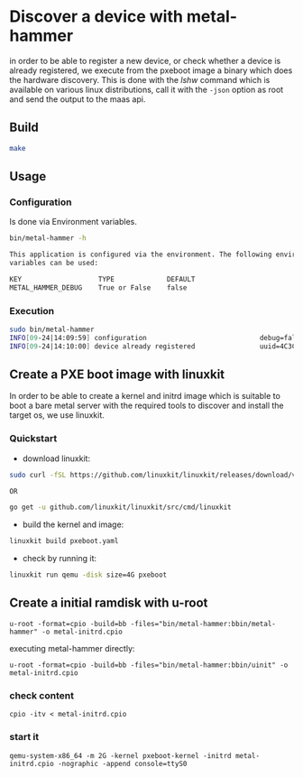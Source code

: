 # Discover a device with metal-hammer

in order to be able to register a new device, or check whether a device is already registered, we execute from the pxeboot image a binary which does the hardware discovery. This is done with the *lshw* command which is available on various linux distributions, call it with the `-json` option as root and send the output to the maas api.

## Build

```bash
make
```

## Usage

### Configuration

Is done via Environment variables.

```bash
bin/metal-hammer -h

This application is configured via the environment. The following environment
variables can be used:

KEY                   TYPE             DEFAULT                                  REQUIRED    DESCRIPTION
METAL_HAMMER_DEBUG    True or False    false                                    False       turn on debug log
```

### Execution

```bash
sudo bin/metal-hammer
INFO[09-24|14:09:59] configuration                            debug=false reportURL=http://localhost:8080/device/register
INFO[09-24|14:10:00] device already registered                uuid=4C3CEF61-F536-B211-A85C-B765E03E138F caller=lshw.go:63
```


## Create a PXE boot image with linuxkit

In order to be able to create a kernel and initrd image which is suitable to boot a bare metal server with the required tools to discover and install the target os, we use linuxkit.

### Quickstart

- download linuxkit:

```bash
sudo curl -fSL https://github.com/linuxkit/linuxkit/releases/download/v0.6/linuxkit-linux-amd64 -o /usr/local/bin/linuxkit && sudo chmod +x /usr/local/bin/linuxkit

OR

go get -u github.com/linuxkit/linuxkit/src/cmd/linuxkit

```

- build the kernel and image:

```bash
linuxkit build pxeboot.yaml
```

- check by running it:

```bash
linuxkit run qemu -disk size=4G pxeboot
```

## Create a initial ramdisk with u-root

```
u-root -format=cpio -build=bb -files="bin/metal-hammer:bbin/metal-hammer" -o metal-initrd.cpio
```

executing metal-hammer directly:
```
u-root -format=cpio -build=bb -files="bin/metal-hammer:bbin/uinit" -o metal-initrd.cpio
```

### check content

```
cpio -itv < metal-initrd.cpio 
```

### start it

```
qemu-system-x86_64 -m 2G -kernel pxeboot-kernel -initrd metal-initrd.cpio -nographic -append console=ttyS0
```
